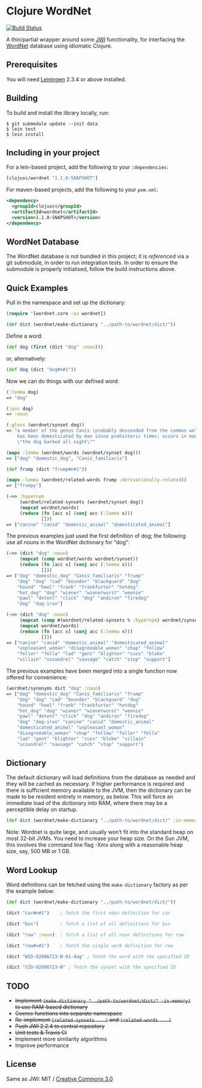 # Clojure WordNet
[![Build Status](https://secure.travis-ci.org/clojusc/wordnet.png)](http://travis-ci.org/clojusc/wordnet)

A thin/partial wrapper around some [JWI](http://projects.csail.mit.edu/jwi/)
functionality, for interfacing the [WordNet](http://wordnet.princeton.edu/)
database using idiomatic Clojure.


## Prerequisites

You will need [Leiningen](https://github.com/technomancy/leiningen)
2.3.4 or above installed.


## Building

To build and install the library locally, run:

    $ git submodule update --init data
    $ lein test
    $ lein install


## Including in your project

For a lein-based project, add the following to your `:dependencies`:

```clojure
[clojusc/wordnet "1.1.0-SNAPSHOT"]
```

For maven-based projects, add the following to your `pom.xml`:

```xml
<dependency>
  <groupId>clojusc</groupId>
  <artifactId>wordnet</artifactId>
  <version>1.1.0-SNAPSHOT</version>
</dependency>
```


## WordNet Database

The WordNet database is not bundled in this project; it is _referenced_
via a git submodule, in order to run integration tests. In order to
ensure the submodule is properly initialised, follow the build
instructions above.


## Quick Examples

Pull in the namespace and set up the dictionary:

```clj
(require '[wordnet.core :as wordnet])

(def dict (wordnet/make-dictionary "../path-to/wordnet/dict/"))
```

Define a word:

```clj
(def dog (first (dict "dog" :noun)))
```

or, alternatively:

```clj
(def dog (dict "dog#n#1"))
```

Now we can do things with our defined word:

```clj
(:lemma dog)
=> "dog"

(:pos dog)
=> :noun

(:gloss (wordnet/synset dog))
=> "a member of the genus Canis (probably descended from the common wolf) that
    has been domesticated by man since prehistoric times; occurs in many breeds;
    \"the dog barked all night\""

(mapv :lemma (wordnet/words (wordnet/synset dog)))
=> ["dog" "domestic_dog", "Canis_familiaris"]

(def frump (dict "frump#n#1"))

(mapv :lemma (wordnet/related-words frump :derivationally-related))
=> ["frumpy"]

(->> :hypernym
     (wordnet/related-synsets (wordnet/synset dog))
     (mapcat wordnet/words)
     (reduce (fn [acc x] (conj acc (:lemma x)))
             []))
=> ["canine" "canid" "domestic_animal" "domesticated_animal"]
```

The previous examples just used the first definition of dog; the following use
all nouns in the WordNet dictionary for "dog":

```clj
(->> (dict "dog" :noun)
     (mapcat (comp wordnet/words wordnet/synset))
     (reduce (fn [acc x] (conj acc (:lemma x)))
             []))
=> ["dog" "domestic_dog" "Canis_familiaris" "frump"
    "dog" "dog" "cad" "bounder" "blackguard" "dog"
    "hound" "heel" "frank" "frankfurter" "hotdog"
    "hot_dog" "dog" "wiener" "wienerwurst" "weenie"
    "pawl" "detent" "click" "dog" "andiron" "firedog"
    "dog" "dog-iron"]

(->> (dict "dog" :noun)
     (mapcat (comp #(wordnet/related-synsets % :hypernym) wordnet/synset))
     (mapcat wordnet/words)
     (reduce (fn [acc x] (conj acc (:lemma x)))
             []))
=> ["canine" "canid" "domestic_animal" "domesticated_animal"
    "unpleasant_woman" "disagreeable_woman" "chap" "fellow"
    "feller" "fella" "lad" "gent" "blighter" "cuss" "bloke"
    "villain" "scoundrel" "sausage" "catch" "stop" "support"]
```

The previous examples have been merged into a single function now offered for
convenience:

```clj
(wordnet/synonyms dict "dog" :noun)
=> ["dog" "domestic_dog" "Canis_familiaris" "frump"
    "dog" "dog" "cad" "bounder" "blackguard" "dog"
    "hound" "heel" "frank" "frankfurter" "hotdog"
    "hot_dog" "dog" "wiener" "wienerwurst" "weenie"
    "pawl" "detent" "click" "dog" "andiron" "firedog"
    "dog" "dog-iron" "canine" "canid" "domestic_animal"
    "domesticated_animal" "unpleasant_woman"
    "disagreeable_woman" "chap" "fellow" "feller" "fella"
    "lad" "gent" "blighter" "cuss" "bloke" "villain"
    "scoundrel" "sausage" "catch" "stop" "support")
```


## Dictionary

The default dictionary will load definitions from the database as needed
and they will be cached as necessary. If higher performance is required
and there is sufficient memory available to the JVM, then the dictionary
can be made to be resident entirely in memory, as below. This will force
an immediate load of the dictionary into RAM, where there may be a
perceptible delay on startup.

```clojure
(def dict (wordnet/make-dictionary "../path-to/wordnet/dict/" :in-memory))
```

Note: Wordnet is quite large, and usually won’t fit into the standard heap on most
32-bit JVMs. You need to increase your heap size. On the Sun JVM, this involves
the command line flag -Xmx along with a reasonable heap size, say, 500 MB or 1 GB.


## Word Lookup

Word definitions can be fetched using the ```make-dictionary``` factory as per the
example below:

```clojure
(def dict (wordnet/make-dictionary "../path-to/wordnet/dict/"))

(dict "car#n#1")    ; fetch the first noun definition for car

(dict "bus")        ; fetch a list of all definitions for bus

(dict "row" :noun)  ; fetch a list of all noun definitions for row

(dict "row#v#1")    ; fetch the single verb definition for row

(dict "WID-02086723-N-01-dog" ; fetch the word with the specified ID

(dict "SID-02086723-N" ; fetch the synset with the specified ID
```


## TODO

* ~~Implement ```(make-dictionary "../path-to/wordnet/dict/" :in-memory)``` to use
  RAM-based dictionary~~
* ~~Coerce functions into separate namespace~~
* ~~Re-implement ```(related-synsets ...)``` and ```(related-words ...)```~~
* ~~Push JWI 2.2.4 to central repository~~
* ~~Unit tests & Travis CI~~
* Implement more similarity algorithms
* Improve performance


## License

Same as JWI: MIT / [Creative Commons 3.0](http://creativecommons.org/licenses/by/3.0/legalcode)
